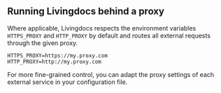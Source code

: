 ## Running Livingdocs behind a proxy

Where applicable, Livingdocs respects the environment variables `HTTPS_PROXY` and `HTTP_PROXY` by default and routes all external requests through the given proxy. 

```
HTTPS_PROXY=https://my.proxy.com
HTTP_PROXY=http://my.proxy.com
```

For more fine-grained control, you can adapt the proxy settings of each external service in your configuration file. 
